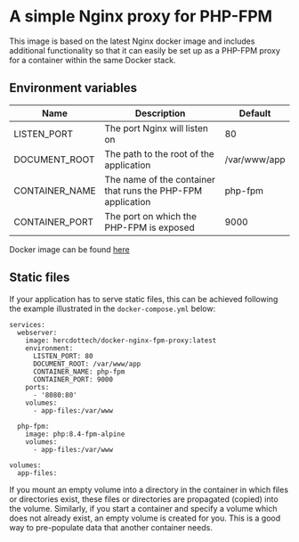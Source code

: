 # A simple Nginx proxy for PHP-FPM

This image is based on the latest Nginx docker image and includes additional functionality so that it can easily be set
up as a PHP-FPM proxy for a container within the same Docker stack.

## Environment variables

| Name           | Description                                                 | Default      |
|----------------|-------------------------------------------------------------|--------------|
| LISTEN_PORT    | The port Nginx will listen on                               | 80           |
| DOCUMENT_ROOT  | The path to the root of the application                     | /var/www/app |
| CONTAINER_NAME | The name of the container that runs the PHP-FPM application | php-fpm      |
| CONTAINER_PORT | The port on which the PHP-FPM is exposed                    | 9000         |

Docker image can be found [here](https://hub.docker.com/repository/docker/hercdottech/docker-nginx-fpm-proxy/general)

## Static files

If your application has to serve static files, this can be achieved following the example illustrated in the `docker-compose.yml` below:

```
services:
  webserver:
    image: hercdottech/docker-nginx-fpm-proxy:latest
    environment:
      LISTEN_PORT: 80
      DOCUMENT_ROOT: /var/www/app
      CONTAINER_NAME: php-fpm
      CONTAINER_PORT: 9000
    ports:
      - '8080:80'
    volumes:
      - app-files:/var/www

  php-fpm:
    image: php:8.4-fpm-alpine
    volumes:
      - app-files:/var/www

volumes:
  app-files:
```

If you mount an empty volume into a directory in the container in which files or directories exist, these files or
directories are propagated (copied) into the volume. Similarly, if you start a container and specify a volume which does
not already exist, an empty volume is created for you. This is a good way to pre-populate data that another container
needs.